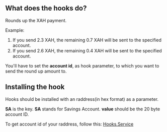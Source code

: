 ## What does the hooks do?

Rounds up the XAH payment.

Example:

1. If you send 2.3 XAH, the remaining 0.7 XAH will be sent to the specified account.
2. If you send 2.6 XAH, the remaining 0.4 XAH will be sent to the specified account.

You'll have to set the **account id**, as hook parameter, to which you want to send the round up amount to.

## Installing the hook

Hooks should be installed with an raddress(in hex format) as a parameter.

**SA** is the key. **SA** stands for Savings Account.
**value** should be the 20 byte account ID.

To get account id of your raddress, follow this: [Hooks.Service](https://hooks.services/tools/raddress-to-accountid)
